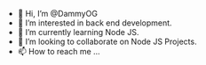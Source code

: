 - 👋 Hi, I’m @DammyOG
- 👀 I’m interested in back end development.
- 🌱 I’m currently learning Node JS.
- 💞️ I’m looking to collaborate on Node JS Projects.
- 📫 How to reach me ...

<!---
DammyOG/DammyOG is a ✨ special ✨ repository because its `README.md` (this file) appears on your GitHub profile.
You can click the Preview link to take a look at your changes.
--->
